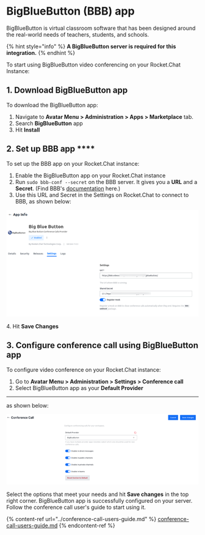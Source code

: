 # BigBlueButton (BBB) app

BigBlueButton is virtual classroom software that has been designed around the real-world needs of teachers, students, and schools.

{% hint style="info" %}
**A BigBlueButton server is required for this integration.**
{% endhint %}

To start using BigBlueButton video conferencing on your Rocket.Chat Instance:

## 1. Download BigBlueButton app

To download the BigBlueButton app:

1. Navigate to **Avatar Menu > Administration > Apps > Marketplace** tab.
2. Search **BigBlueButton** app
3. Hit **Install**

## 2. Set up BBB app ****&#x20;

To set up the BBB app on your Rocket.Chat instance:

1. Enable the BigBlueButton app on your Rocket.Chat instance
2. Run `sudo bbb-conf --secret` on the BBB server. It gives you a **URL** and a **Secret**. (Find BBB's [documentation](https://docs.bigbluebutton.org/admin/bbb-conf.html) here.)
3. Use this URL and Secret in the Settings on Rocket.Chat to connect to BBB, as shown below:

![BBB app settings](../../../.gitbook/assets/BBBappSettings.png)

4\. Hit **Save Changes**

## 3. Configure conference call using BigBlueButton **app**&#x20;

To configure video conference on your Rocket.Chat instance:

1. Go to **Avatar Menu > Administration > Settings >  Conference call**
2. Select BigBlueButton app as your **Default Provider**

****

as shown below:

![Video conference admin settings](../../../.gitbook/assets/VideoConferenceAdminSettingsBBB.png)

Select the options that meet your needs and hit **Save changes** in the top right corner. BigBlueButton app is successfully configured on your server. Follow the conference call user's guide to start using it.

{% content-ref url="../conference-call-users-guide.md" %}
[conference-call-users-guide.md](../conference-call-users-guide.md)
{% endcontent-ref %}

